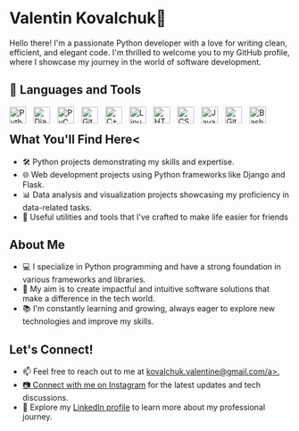# Valentin Kovalchuk👋
Hello there! I'm a passionate Python developer with a love for writing clean, efficient, and elegant code. I'm thrilled to welcome you to my GitHub profile, where I showcase my journey in the world of software development.

## 🧰 Languages and Tools
<img align="left" alt="Python" width="30px" style="padding-right:10px;" src="https://cdn.jsdelivr.net/gh/devicons/devicon/icons/python/python-original.svg" />
<img align="left" alt="Django" width="30px" style="padding-right:10px;" src="https://cdn.jsdelivr.net/gh/devicons/devicon/icons/django/django-plain.svg" />
<img align="left" alt="PyCharm" width="30px" style="padding-right:10px;" src="https://cdn.jsdelivr.net/gh/devicons/devicon/icons/pycharm/pycharm-original.svg" />
<img align="left" alt="Git" width="30px" style="padding-right:10px;" src="https://cdn.jsdelivr.net/gh/devicons/devicon/icons/git/git-original.svg" />
<img align="left" alt="C++" width="30px" style="padding-right:10px;" src="https://cdn.jsdelivr.net/gh/devicons/devicon/icons/cplusplus/cplusplus-line.svg" />
<img align="left" alt="Linux" width="30px" style="padding-right:10px;" src="https://cdn.jsdelivr.net/gh/devicons/devicon/icons/linux/linux-original.svg" />
<img align="left" alt="HTML" width="30px" style="padding-right:10px;" src="https://cdn.jsdelivr.net/gh/devicons/devicon/icons/html5/html5-plain.svg" />
<img align="left" alt="CSS" width="30px" style="padding-right:10px;" src="https://cdn.jsdelivr.net/gh/devicons/devicon/icons/css3/css3-plain.svg" />
<img align="left" alt="JavaScript" width="30px" style="padding-right:10px;" src="https://cdn.jsdelivr.net/gh/devicons/devicon/icons/javascript/javascript-plain.svg" />
<img align="left" alt="GitHub" width="30px" style="padding-right:10px;" src="https://cdn.jsdelivr.net/gh/devicons/devicon/icons/github/github-original.svg" />
<img align="left" alt="Bash" width="30px" style="padding-right:10px;" src="https://cdn.jsdelivr.net/gh/devicons/devicon/icons/bash/bash-original.svg" />
<br />

## What You'll Find Here<
  <ul>
    <li>🛠️ Python projects demonstrating my skills and expertise.</li>
    <li>🌐 Web development projects using Python frameworks like Django and Flask.</li>
    <li>📊 Data analysis and visualization projects showcasing my proficiency in data-related tasks.</li>
    <li>🔧 Useful utilities and tools that I've crafted to make life easier for friends</li>
  </ul>
  
## About Me
<ul>
    <li>💻 I specialize in Python programming and have a strong foundation in various frameworks and libraries.</li>
    <li>🌟 My aim is to create impactful and intuitive software solutions that make a difference in the tech world.</li>
    <li>📚 I'm constantly learning and growing, always eager to explore new technologies and improve my skills.</li>
  </ul>


## Let's Connect!
  <ul>
    <li>📫 Feel free to reach out to me at <a href="mailto:kovalchuk.valentine@gmail.com">kovalchuk.valentine@gmail.com/a>.</li>
    <li>📷 Connect with me on <a href="https://www.instagram.com/valent_nk/">Instagram</a> for the latest updates and tech discussions.</li>
    <li>💼 Explore my <a href="https://www.linkedin.com/in/valentin-kovalchuk-743597290/">LinkedIn profile</a> to learn more about my professional journey.</li>
  </ul>
<!--
**KovalchukValentin/KovalchukValentin** is a ✨ _special_ ✨ repository because its `README.md` (this file) appears on your GitHub profile.
